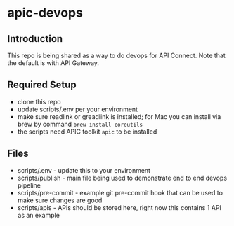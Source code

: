 # apic-devops

## Introduction
This repo is being shared as a way to do devops for API Connect. Note that the default is with API Gateway.

## Required Setup
- clone this repo
- update scripts/.env per your environment
- make sure readlink or greadlink is installed; for Mac you can install via brew by command `brew install coreutils`
- the scripts need APIC toolkit `apic` to be installed
## Files
- scripts/.env - update this to your environment
- scripts/publish - main file being used to demonstrate end to end devops pipeline
- scripts/pre-commit - example git pre-commit hook that can be used to make sure changes are good
- scripts/apis - APIs should be stored here, right now this contains 1 API as an example

